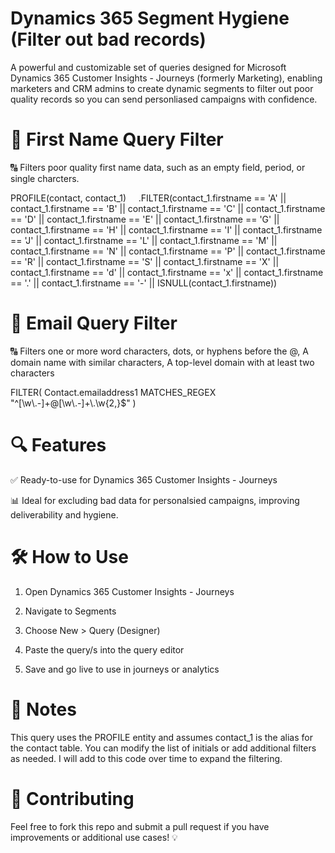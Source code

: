 # Dynamics 365 Segment Hygiene (Filter out bad records)

A powerful and customizable set of queries designed for Microsoft Dynamics 365 Customer Insights - Journeys (formerly Marketing), enabling marketers and CRM admins to create dynamic segments to filter out poor quality records so you can send personliased campaigns with confidence.

# 📂 **First Name Query Filter**

🔠 Filters poor quality first name data, such as an empty field, period, or single charcters.

PROFILE(contact, contact_1)
    .FILTER(contact_1.firstname == 'A' || contact_1.firstname == 'B' || contact_1.firstname == 'C' || contact_1.firstname == 'D' || contact_1.firstname == 'E' || contact_1.firstname == 'G' || contact_1.firstname == 'H' || contact_1.firstname == 'I' || contact_1.firstname == 'J' || contact_1.firstname == 'L' || contact_1.firstname == 'M' || contact_1.firstname == 'N' || contact_1.firstname == 'P' || contact_1.firstname == 'R' || contact_1.firstname == 'S' || contact_1.firstname == 'X' || contact_1.firstname == 'd' || contact_1.firstname == 'x' || contact_1.firstname == '.' || contact_1.firstname == '-' || ISNULL(contact_1.firstname))

# 📂 **Email Query Filter**

🔠 Filters one or more word characters, dots, or hyphens before the @, A domain name with similar characters, A top-level domain with at least two characters

FILTER(
  Contact.emailaddress1 MATCHES_REGEX "^[\\w\\.-]+@[\\w\\.-]+\\.\\w{2,}$"
)


# 🔍 **Features**

✅ Ready-to-use for Dynamics 365 Customer Insights - Journeys

📊 Ideal for excluding bad data for personalsied campaigns, improving deliverability and hygiene.


# 🛠️ **How to Use**

1) Open Dynamics 365 Customer Insights - Journeys

2) Navigate to Segments

3) Choose New > Query (Designer)

4) Paste the query/s into the query editor

5) Save and go live to use in journeys or analytics



# 📌 Notes

This query uses the PROFILE entity and assumes contact_1 is the alias for the contact table.
You can modify the list of initials or add additional filters as needed.
I will add to this code over time to expand the filtering.


# 📢 **Contributing**

Feel free to fork this repo and submit a pull request if you have improvements or additional use cases! 💡

